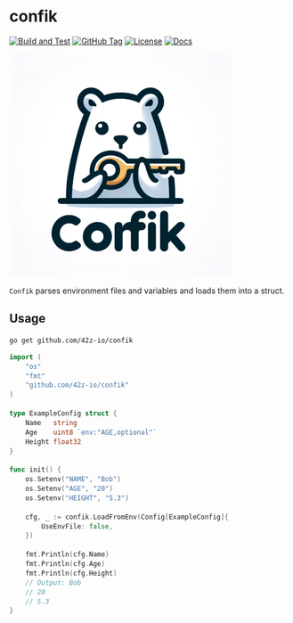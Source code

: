 # confik
[![Build and Test](https://github.com/42z-io/confik/actions/workflows/build_test.yml/badge.svg)](https://github.com/42z-io/confik/actions/workflows/build_test.yml) [![GitHub Tag](https://img.shields.io/github/tag/42z-io/confik?include_prereleases=&sort=semver&color=blue)](https://github.com/42z-io/confik/releases/)
[![License](https://img.shields.io/badge/License-MIT-blue)](https://github.com/42z-io/confik/blob/main/LICENSE) [![Docs](https://img.shields.io/badge/API-docs?label=docs&color=blue&link=https%3A%2F%2Fpkg.go.dev%2Fgithub.com%2F42z-io%2Fconfik)](https://pkg.go.dev/github.com/42z-io/confik)

![Logo](logo.png)


`Confik` parses environment files and variables and loads them into a struct.

## Usage

```
go get github.com/42z-io/confik
```

```go
import (
    "os"
    "fmt"
    "github.com/42z-io/confik"
)

type ExampleConfig struct {
    Name   string
    Age    uint8 `env:"AGE,optional"`
    Height float32
}

func init() {
    os.Setenv("NAME", "Bob")
    os.Setenv("AGE", "20")
    os.Setenv("HEIGHT", "5.3")

    cfg, _ := confik.LoadFromEnv(Config[ExampleConfig]{
        UseEnvFile: false,
    })

    fmt.Println(cfg.Name)
    fmt.Println(cfg.Age)
    fmt.Println(cfg.Height)
    // Output: Bob
    // 20
    // 5.3
}
```
